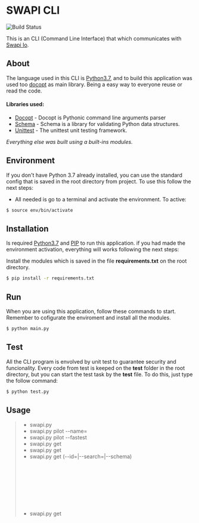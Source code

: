 # SWAPI CLI
![Build Status](https://travis-ci.org/joemccann/dillinger.svg?branch=master)

This is an CLI (Command Line Interface) that which communicates with [Swapi Io](https://swapi.co/).
## About

The language used  in this CLI is [Python3.7](https://docs.python.org/3/index.html), and to build this application was used too [docopt](https://github.com/docopt/docopt) as main library. Being a easy way to everyone reuse or read the code.
#### Libraries used:
- [Docopt](https://github.com/docopt/docopt) - Docopt is Pythonic command line arguments parser
- [Schema](https://pypi.org/project/schema/) - Schema is a library for validating Python data structures.
- [Unittest](https://docs.python.org/3/library/unittest.html) - The unittest unit testing framework.

*Everything else was built using a built-ins modules.*


## Environment
If you don't have Python 3.7 already installed, you can use the standard config that is saved in the root directory from project.
To use this follow the next steps:
- All needed is go to a terminal and activate the environment. To active:
```sh
$ source env/bin/activate
```

## Installation

Is required [Python3.7](https://docs.python.org/3/index.html) and [PIP](https://pypi.org/project/pip/) to run this application.
if you had made the environment activation, everything will works following the next steps:

Install the modules which is saved in the file **requirements.txt** on the root directory.

```sh
$ pip install -r requirements.txt
```

## Run
When you are using this application, follow these commands to start.
Remember to cofigurate the enviroment and install all the modules.
```sh
$ python main.py
```

## Test
All the CLI program is envolved by unit test to guarantee security and funcionality.
Every code from test is keeped on the **test** folder in the root directory, but you can start
the test task by the **test** file. To do this, just type the follow command:
```sh
$ python test.py
```

## Usage

  > * swapi.py 
  > * swapi.py pilot --name=<name>
  > * swapi.py pilot --fastest 
  > * swapi.py get <object> 
  > * swapi.py get <object> 
  > * swapi.py get <object> (--id=<id>|--search=<text>|--schema)
  > * swapi.py get <object> (--id=<id> --wookiee| --search=<text> --wookiee)
  > * swapi.py (-h | --help)
  > * swapi.py (-v | --version)
      

This application is CLI (Command Line Interface) to interact with a web API called SWAPI - Star Wars API.
It can be used to search without explicit request to the SWAPI, we build it for you and all you need to do is
ask and see the results ;) 

## Options:

  - --fastest                    | Using this option you can see the faster pilot and his starships.
  - -n <name> --name=<name>     | Use this option so see the max atmosphering speed and starships from the pilot choosen.
  - get <object>                | This command can be used to focus in a specificly object of swapi. It can be 'films', 'people', 'planets', 'species', 'starships' or 'vehicles' 
  - -h --help                   | Show this CLI options in the interface.
  - -v --version                | Show version.
  - -i <id> --id=<id>           | Object's id. Used to find a exactly object in API's search.
  - -s <text> --search=<text>   | Used to filters the set of objects returned.
  - --schema                    | With this option able, it's show a JSON that contains the data structure of <object> choosen.
  - --wookiee                   | This encoding is identical to JSON except with wookieee translations.


## Support
Thank you for considering, contributing to the Swapi io! Rate them [Swapi](https://swapi.co/).

## Contributors

 - Lauro César de Oliveira Teixeira - 0lilauro7@gnail.com
 - LinkedIn - https://www.linkedin.com/in/laurocoliveira/
